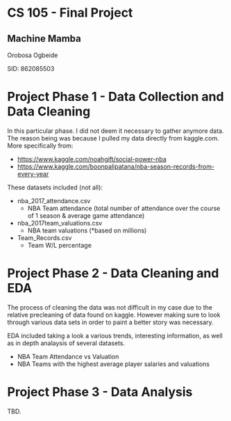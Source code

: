 # CS 105 - Final Project 
## Machine Mamba 
Orobosa Ogbeide


SID: 862085503


# Project Phase 1 - Data Collection and Data Cleaning
In this particular phase. I did not deem it necessary to gather anymore data. The reason being was because I pulled my data directly from kaggle.com. More specifically from:
  - https://www.kaggle.com/noahgift/social-power-nba
  - https://www.kaggle.com/boonpalipatana/nba-season-records-from-every-year

These datasets included (not all):
- nba_2017_attendance.csv
  - NBA Team attendance (total number of attendance over the course of 1 season & average game attendance) 
- nba_2017team_valuations.csv
  - NBA team valuations (*based on millions)
- Team_Records.csv
  - Team W/L percentage


# Project Phase 2 - Data Cleaning and EDA
The process of cleaning the data was not difficult in my case due to the relative precleaning of data found on kaggle. However making sure to look through various data sets in order to paint a better story was necessary. 

EDA included taking a look a various trends, interesting information, as well as in depth analaysis of several datasets. 

- NBA Team Attendance vs Valuation 
- NBA Teams with the highest average player salaries and valuations


# Project Phase 3 - Data Analysis
TBD. 
